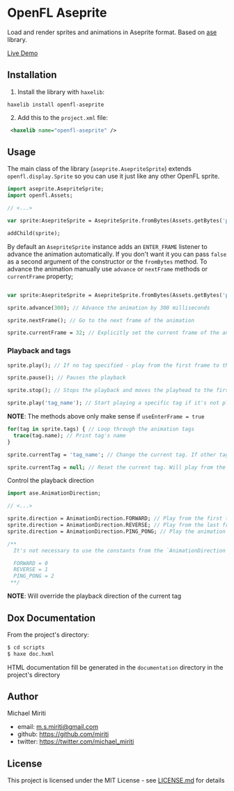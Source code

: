 # OpenFL Aseprite

Load and render sprites and animations in Aseprite format. Based on [ase](https://github.com/miriti/ase) library.

[Live Demo](examples/aseprite-viewer/Export/html5/bin/index.html)

## Installation

1. Install the library with `haxelib`:

```
haxelib install openfl-aseprite
```

2. Add this to the `project.xml` file:

```xml
 <haxelib name="openfl-aseprite" />
```

## Usage

The main class of the library (`aseprite.AsepriteSprite`) extends `openfl.display.Sprite` so you can use it just like any other OpenFL sprite.

```haxe
import aseprite.AsepriteSprite;
import openfl.Assets;

// <...>

var sprite:AsepriteSprite = AsepriteSprite.fromBytes(Assets.getBytes('path/to/asepriteAsset.aseprite'));

addChild(sprite);
```

By default an `AsepriteSprite` instance adds an `ENTER_FRAME` listener to advance the animation automatically. If you don't want it you can pass `false` as a second argument of the constructor or the `fromBytes` method. To advance the animation manually use `advance` or `nextFrame` methods or `currentFrame` property;

```haxe

var sprite:AsepriteSprite = AsepriteSprite.fromBytes(Assets.getBytes('path/to/asepriteAsset.aseprite'), false); // Won't add an `ENTER_FRAME` listener

sprite.advance(300); // Advance the animation by 300 milliseconds

sprite.nextFrame(); // Go to the next frame of the animation

sprite.currentFrame = 32; // Explicitly set the current frame of the animation

```

### Playback and tags

```haxe
sprite.play(); // If no tag specified - play from the first frame to the end of the animation

sprite.pause(); // Pauses the playback

sprite.stop(); // Stops the playback and moves the playhead to the first frame of the animation or the current tag;

sprite.play('tag_name'); // Start playing a specific tag if it's not playing already
```

**NOTE**: The methods above only make sense if `useEnterFrame = true`

```haxe
for(tag in sprite.tags) { // Loop through the animation tags
  trace(tag.name); // Print tag's name
}

sprite.currentTag = 'tag_name'; // Change the current tag. If other tag is currently playing - go to the first frame of the tag and continue playing. If not playing - only moves the playhead to the first frame of the tag.

sprite.currentTag = null; // Reset the current tag. Will play from the very first to the very last frame of the animation
```

Control the playback direction

```haxe
import ase.AnimationDirection;

// <...>

sprite.direction = AnimationDirection.FORWARD; // Play from the first frame to the last one
sprite.direction = AnimationDirection.REVERSE; // Play from the last frame to the first one
sprite.direction = AnimationDirection.PING_PONG; // Play the animation back and forth

/**
  It's not necessary to use the constants from the `AnimationDirection` class. You can use integers instead:

  FORWARD = 0
  REVERSE = 1
  PING_PONG = 2
 **/
```

**NOTE**: Will override the playback direction of the current tag

## Dox Documentation

From the project's directory:

```bash
$ cd scripts
$ haxe doc.hxml
```

HTML documentation fill be generated in the `documentation` directory in the project's directory

## Author

Michael Miriti

- email: m.s.miriti@gmail.com
- github: https://github.com/miriti
- twitter: https://twitter.com/michael_miriti

## License

This project is licensed under the MIT License - see [LICENSE.md](LICENSE.md) for details
